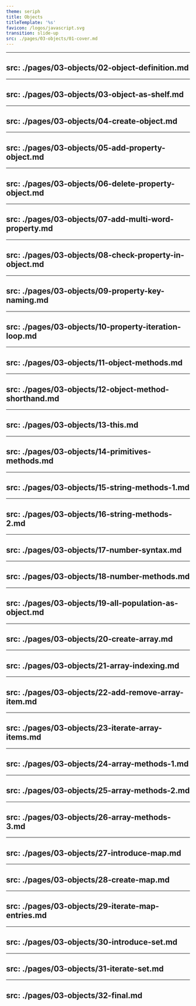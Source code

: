 ```yaml
---
theme: seriph
title: Objects
titleTemplate: '%s'
favicon: /logos/javascript.svg
transition: slide-up
src: ./pages/03-objects/01-cover.md
---
```


---
src: ./pages/03-objects/02-object-definition.md
---

---
src: ./pages/03-objects/03-object-as-shelf.md
---

---
src: ./pages/03-objects/04-create-object.md
---

---
src: ./pages/03-objects/05-add-property-object.md
---

---
src: ./pages/03-objects/06-delete-property-object.md
---

---
src: ./pages/03-objects/07-add-multi-word-property.md
---

---
src: ./pages/03-objects/08-check-property-in-object.md
---

---
src: ./pages/03-objects/09-property-key-naming.md
---

---
src: ./pages/03-objects/10-property-iteration-loop.md
---

---
src: ./pages/03-objects/11-object-methods.md
---

---
src: ./pages/03-objects/12-object-method-shorthand.md
---

---
src: ./pages/03-objects/13-this.md
---

---
src: ./pages/03-objects/14-primitives-methods.md
---

---
src: ./pages/03-objects/15-string-methods-1.md
---

---
src: ./pages/03-objects/16-string-methods-2.md
---

---
src: ./pages/03-objects/17-number-syntax.md
---

---
src: ./pages/03-objects/18-number-methods.md
---

---
src: ./pages/03-objects/19-all-population-as-object.md
---

---
src: ./pages/03-objects/20-create-array.md
---

---
src: ./pages/03-objects/21-array-indexing.md
---

---
src: ./pages/03-objects/22-add-remove-array-item.md
---

---
src: ./pages/03-objects/23-iterate-array-items.md
---

---
src: ./pages/03-objects/24-array-methods-1.md
---

---
src: ./pages/03-objects/25-array-methods-2.md
---

---
src: ./pages/03-objects/26-array-methods-3.md
---

---
src: ./pages/03-objects/27-introduce-map.md
---

---
src: ./pages/03-objects/28-create-map.md
---

---
src: ./pages/03-objects/29-iterate-map-entries.md
---

---
src: ./pages/03-objects/30-introduce-set.md
---

---
src: ./pages/03-objects/31-iterate-set.md
---

---
src: ./pages/03-objects/32-final.md
---

